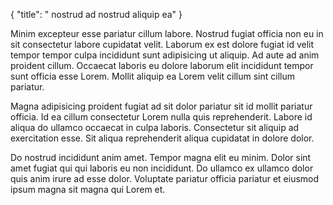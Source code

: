 {
  "title": " nostrud ad nostrud aliquip ea"
}

Minim excepteur esse pariatur cillum labore. Nostrud fugiat officia non eu in sit consectetur labore cupidatat velit. Laborum ex est dolore fugiat id velit tempor tempor culpa incididunt sunt adipisicing ut aliquip. Ad aute ad anim proident cillum. Occaecat laboris eu dolore laborum elit incididunt tempor sunt officia esse Lorem. Mollit aliquip ea Lorem velit cillum sint cillum pariatur.

Magna adipisicing proident fugiat ad sit dolor pariatur sit id mollit pariatur officia. Id ea cillum consectetur Lorem nulla quis reprehenderit. Labore id aliqua do ullamco occaecat in culpa laboris. Consectetur sit aliquip ad exercitation esse. Sit aliqua reprehenderit aliqua cupidatat in dolore dolor.

Do nostrud incididunt anim amet. Tempor magna elit eu minim. Dolor sint amet fugiat qui qui laboris eu non incididunt. Do ullamco ex ullamco dolor quis anim irure ad esse dolor. Voluptate pariatur officia pariatur et eiusmod ipsum magna sit magna qui Lorem et.